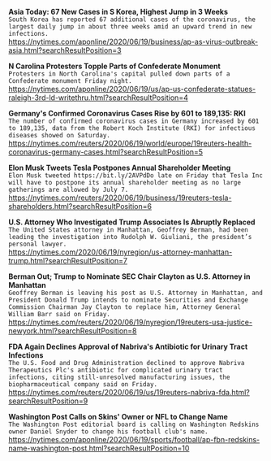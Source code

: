 **Asia Today: 67 New Cases in S Korea, Highest Jump in 3 Weeks**\
`South Korea has reported 67 additional cases of the coronavirus, the largest daily jump in about three weeks amid an upward trend in new infections.`\
https://nytimes.com/aponline/2020/06/19/business/ap-as-virus-outbreak-asia.html?searchResultPosition=3

**N Carolina Protesters Topple Parts of Confederate Monument**\
`Protesters in North Carolina's capital pulled down parts of a Confederate monument Friday night.`\
https://nytimes.com/aponline/2020/06/19/us/ap-us-confederate-statues-raleigh-3rd-ld-writethru.html?searchResultPosition=4

**Germany's Confirmed Coronavirus Cases Rise by 601 to 189,135: RKI**\
`The number of confirmed coronavirus cases in Germany increased by 601 to 189,135, data from the Robert Koch Institute (RKI) for infectious diseases showed on Saturday.`\
https://nytimes.com/reuters/2020/06/19/world/europe/19reuters-health-coronavirus-germany-cases.html?searchResultPosition=5

**Elon Musk Tweets Tesla Postpones Annual Shareholder Meeting**\
`Elon Musk tweeted https://bit.ly/2AVPdDo late on Friday that Tesla Inc will have to postpone its annual shareholder meeting as no large gatherings are allowed by July 7.`\
https://nytimes.com/reuters/2020/06/19/business/19reuters-tesla-shareholders.html?searchResultPosition=6

**U.S. Attorney Who Investigated Trump Associates Is Abruptly Replaced**\
`The United States attorney in Manhattan, Geoffrey Berman, had been leading the investigation into Rudolph W. Giuliani, the president’s personal lawyer.`\
https://nytimes.com/2020/06/19/nyregion/us-attorney-manhattan-trump.html?searchResultPosition=7

**Berman Out; Trump to Nominate SEC Chair Clayton as U.S. Attorney in Manhattan**\
`Geoffrey Berman is leaving his post as U.S. Attorney in Manhattan, and President Donald Trump intends to nominate Securities and Exchange Commission Chairman Jay Clayton to replace him, Attorney General William Barr said on Friday.`\
https://nytimes.com/reuters/2020/06/19/nyregion/19reuters-usa-justice-newyork.html?searchResultPosition=8

**FDA Again Declines Approval of Nabriva's Antibiotic for Urinary Tract Infections**\
`The U.S. Food and Drug Administration declined to approve Nabriva Therapeutics Plc's antibiotic for complicated urinary tract infections, citing still-unresolved manufacturing issues, the biopharmaceutical company said on Friday.`\
https://nytimes.com/reuters/2020/06/19/us/19reuters-nabriva-fda.html?searchResultPosition=9

**Washington Post Calls on Skins' Owner or NFL to Change Name**\
`The Washington Post editorial board is calling on Washington Redskins owner Daniel Snyder to change his football club's name.`\
https://nytimes.com/aponline/2020/06/19/sports/football/ap-fbn-redskins-name-washington-post.html?searchResultPosition=10

